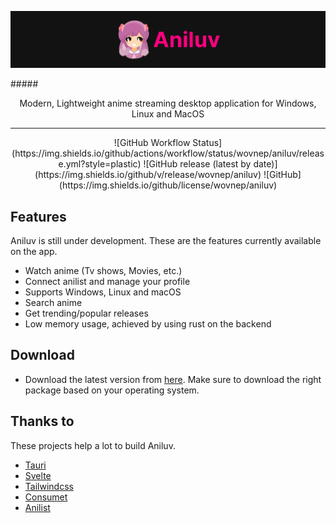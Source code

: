 ![banner](https://github.com/wovnep/aniluv/blob/main/public/banner.png?raw=true)

#####<center>Modern, Lightweight anime streaming desktop application for Windows, Linux and MacOS</center>

---

<center>
![GitHub Workflow Status](https://img.shields.io/github/actions/workflow/status/wovnep/aniluv/release.yml?style=plastic) ![GitHub release (latest by date)](https://img.shields.io/github/v/release/wovnep/aniluv) ![GitHub](https://img.shields.io/github/license/wovnep/aniluv)
</center>

## Features

Aniluv is still under development. These are the features currently available on the app.

-   Watch anime (Tv shows, Movies, etc.)
-   Connect anilist and manage your profile
-   Supports Windows, Linux and macOS
-   Search anime
-   Get trending/popular releases
-   Low memory usage, achieved by using rust on the backend

## Download

-   Download the latest version from [here](https://github.com/wovnep/aniluv/releases/latest). Make sure to download the right package based on your operating system.

## Thanks to

These projects help a lot to build Aniluv.

-   [Tauri](https://tauri.app/)
-   [Svelte](https://svelte.dev/)
-   [Tailwindcss](https://tailwindcss.com/)
-   [Consumet](https://github.com/consumet)
-   [Anilist](https://anilist.co/)
